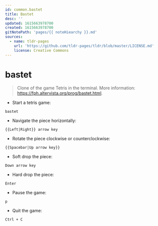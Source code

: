 ```yaml
---
id: common.bastet
title: Bastet
desc: ''
updated: 1615663978700
created: 1615663978700
gitNotePath: 'pages/{{ noteHiearchy }}.md'
sources:
  - name: tldr-pages
    url: 'https://github.com/tldr-pages/tldr/blob/master/LICENSE.md'
    license: Creative Commons
---
```

# bastet

> Clone of the game Tetris in the terminal.
> More information: <https://fph.altervista.org/prog/bastet.html>.

- Start a tetris game:

`bastet`

- Navigate the piece horizontally:

`{{Left|Right}} arrow key`

- Rotate the piece clockwise or counterclockwise:

`{{Spacebar|Up arrow key}}`

- Soft drop the piece:

`Down arrow key`

- Hard drop the piece:

`Enter`

- Pause the game:

`p`

- Quit the game:

`Ctrl + C`

